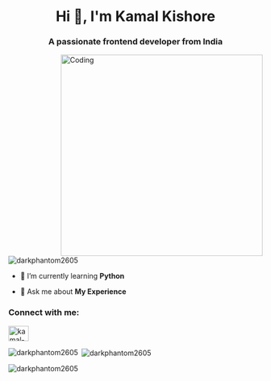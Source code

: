 <h1 align="center">Hi 👋, I'm Kamal Kishore</h1>
<h3 align="center">A passionate frontend developer from India</h3>
<img align="right" alt="Coding" width="400" src="https://camo.githubusercontent.com/4d9f5ecceb711eec6e2018f38a5677dc657c9738d4a65ba3b928c41c0a45b439/68747470733a2f2f6d69726f2e6d656469756d2e636f6d2f6d61782f313336302f302a37513379765349765f7430696f4a2d5a2e676966">

<p align="left"> <img src="https://komarev.com/ghpvc/?username=darkphantom2605&label=Profile%20views&color=0e75b6&style=flat" alt="darkphantom2605" /> </p>

- 🌱 I’m currently learning **Python**

- 💬 Ask me about **My Experience**


<h3 align="left">Connect with me:</h3>
<p align="left">
<a href="https://linkedin.com/in/kamal-kishore-11684029a" target="blank"><img align="center" src="https://raw.githubusercontent.com/rahuldkjain/github-profile-readme-generator/master/src/images/icons/Social/linked-in-alt.svg" alt="kamal-kishore-11684029a" height="30" width="40" /></a>
</p>

<p><img align="left" src="https://github-readme-stats.vercel.app/api/top-langs?username=darkphantom2605&show_icons=true&locale=en&layout=compact" alt="darkphantom2605" /></p>

<p>&nbsp;<img align="center" src="https://github-readme-stats.vercel.app/api?username=darkphantom2605&show_icons=true&locale=en" alt="darkphantom2605" /></p>

<p><img align="center" src="https://github-readme-streak-stats.herokuapp.com/?user=darkphantom2605&" alt="darkphantom2605" /></p>
